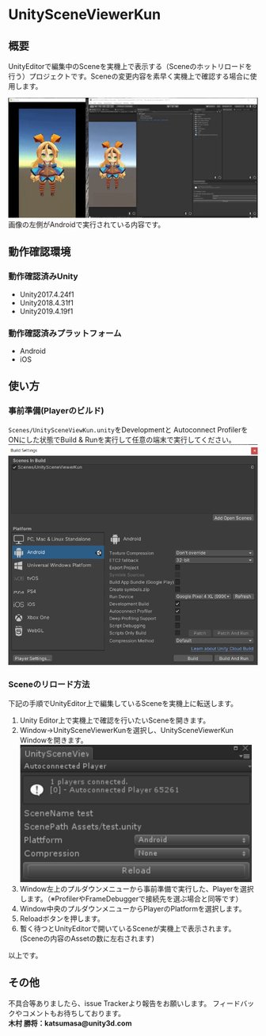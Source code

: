 # UnitySceneViewerKun
## 概要
UnityEditorで編集中のSceneを実機上で表示する（Sceneのホットリロードを行う）プロジェクトです。Sceneの変更内容を素早く実機上で確認する場合に使用します。

![alt text](doc/image/19a2fbac14b1d38f16ad853be9a6402b.gif)
画像の左側がAndroidで実行されている内容です。
## 動作確認環境
### 動作確認済みUnity
- Unity2017.4.24f1
- Unity2018.4.31f1
- Unity2019.4.19f1
### 動作確認済みプラットフォーム
- Android
- iOS

## 使い方
### 事前準備(Playerのビルド)
`Scenes/UnitySceneViewKun.unity`をDevelopmentと Autoconnect ProfilerをONにした状態でBuild & Runを実行して任意の端末で実行してください。 
![img](doc/image/2021-02-19%20144614.png)
### Sceneのリロード方法
下記の手順でUnityEditor上で編集しているSceneを実機上に転送します。
1. Unity Editor上で実機上で確認を行いたいSceneを開きます。</br>
2. Window->UnitySceneViewerKunを選択し、UnitySceneViewerKun Windowを開きます。<br/>
![img](doc/image/e0cfd85ee878a9e9108d618eb0c4a1cb.png) <br/>
3. Window左上のプルダウンメニューから事前準備で実行した、Playerを選択します。（※ProfilerやFrameDebuggerで接続先を選ぶ場合と同等です）
4. Window中央のプルダウンメニューからPlayerのPlatformを選択します。
5. Reloadボタンを押します。
6. 暫く待つとUnityEditorで開いているSceneが実機上で表示されます。(Sceneの内容のAssetの数に左右されます)

以上です。
## その他
不具合等ありましたら、issue Trackerより報告をお願いします。
フィードバックやコメントもお待ちしております。</br>
__木村 勝将：katsumasa@unity3d.com__


